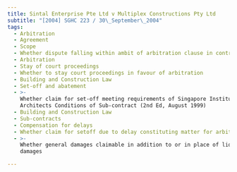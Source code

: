 ```yaml
---
title: Sintal Enterprise Pte Ltd v Multiplex Constructions Pty Ltd
subtitle: "[2004] SGHC 223 / 30\_September\_2004"
tags:
  - Arbitration
  - Agreement
  - Scope
  - Whether dispute falling within ambit of arbitration clause in contract
  - Arbitration
  - Stay of court proceedings
  - Whether to stay court proceedings in favour of arbitration
  - Building and Construction Law
  - Set-off and abatement
  - >-
    Whether claim for set-off meeting requirements of Singapore Institute of
    Architects Conditions of Sub-contract (2nd Ed, August 1999)
  - Building and Construction Law
  - Sub-contracts
  - Compensation for delays
  - Whether claim for setoff due to delay constituting matter for arbitration
  - >-
    Whether general damages claimable in addition to or in place of liquidated
    damages

---
```


